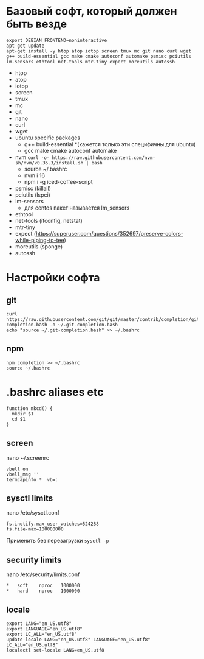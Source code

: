 # Базовый софт, который должен быть везде

    export DEBIAN_FRONTEND=noninteractive
    apt-get update
    apt-get install -y htop atop iotop screen tmux mc git nano curl wget g++ build-essential gcc make cmake autoconf automake psmisc pciutils lm-sensors ethtool net-tools mtr-tiny expect moreutils autossh

 * htop
 * atop
 * iotop
 * screen
 * tmux
 * mc
 * git
 * nano
 * curl
 * wget
 * ubuntu specific packages
   * g++ build-essential *(кажется только эти специфичны для ubuntu)
   * gcc make cmake autoconf automake
 * nvm `curl -o- https://raw.githubusercontent.com/nvm-sh/nvm/v0.35.3/install.sh | bash`
   * source ~/.bashrc
   * nvm i 16
   * npm i -g iced-coffee-script
 * psmisc (killall)
 * pciutils (lspci)
 * lm-sensors
   * для centos пакет называется lm_sensors
 * ethtool
 * net-tools (ifconfig, netstat)
 * mtr-tiny
 * expect (https://superuser.com/questions/352697/preserve-colors-while-piping-to-tee)
 * moreutils (sponge)
 * autossh

# Настройки софта
## git

    curl https://raw.githubusercontent.com/git/git/master/contrib/completion/git-completion.bash -o ~/.git-completion.bash
    echo "source ~/.git-completion.bash" >> ~/.bashrc

## npm

    npm completion >> ~/.bashrc
    source ~/.bashrc

# .bashrc aliases etc

    function mkcd() {
      mkdir $1
      cd $1
    }

## screen
nano ~/.screenrc

    vbell on
    vbell_msg ''
    termcapinfo *  vb=:

## sysctl limits

nano /etc/sysctl.conf
    
    fs.inotify.max_user_watches=524288
    fs.file-max=100000000

Применить без перезагрузки `sysctl -p`

## security limits

nano /etc/security/limits.conf

    *   soft    nproc   1000000
    *   hard    nproc   1000000


## locale

    export LANG="en_US.utf8"
    export LANGUAGE="en_US.utf8"
    export LC_ALL="en_US.utf8"
    update-locale LANG="en_US.utf8" LANGUAGE="en_US.utf8" LC_ALL="en_US.utf8"
    localectl set-locale LANG=en_US.utf8


